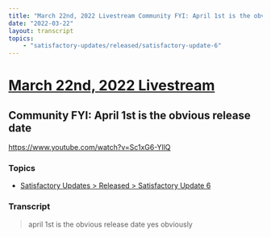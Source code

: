 ```yaml
---
title: "March 22nd, 2022 Livestream Community FYI: April 1st is the obvious release date"
date: "2022-03-22"
layout: transcript
topics:
    - "satisfactory-updates/released/satisfactory-update-6"
---
```

# [March 22nd, 2022 Livestream](../2022-03-22.md)
## Community FYI: April 1st is the obvious release date
https://www.youtube.com/watch?v=Sc1xG6-YllQ

### Topics
* [Satisfactory Updates > Released > Satisfactory Update 6](../topics/satisfactory-updates/released/satisfactory-update-6.md)

### Transcript

> april 1st is the obvious release date yes obviously
